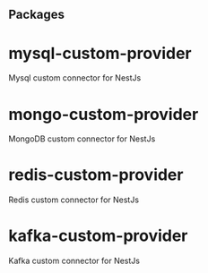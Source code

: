 ## Packages

# mysql-custom-provider
Mysql custom connector for NestJs

# mongo-custom-provider
MongoDB custom connector for NestJs

# redis-custom-provider
Redis custom connector for NestJs

# kafka-custom-provider
Kafka custom connector for NestJs
